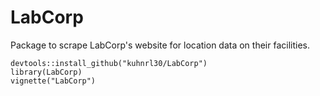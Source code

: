 # LabCorp
Package to scrape LabCorp's website for location data on their facilities.

```{r}
devtools::install_github("kuhnrl30/LabCorp")
library(LabCorp)
vignette("LabCorp")
```
